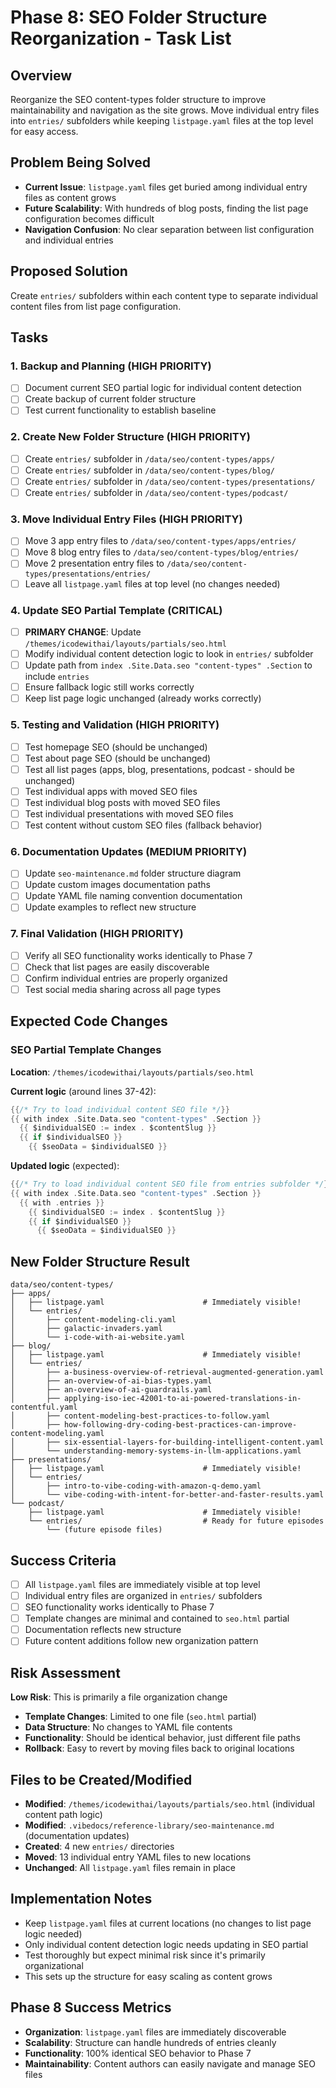 # Phase 8: SEO Folder Structure Reorganization - Task List

## Overview
Reorganize the SEO content-types folder structure to improve maintainability and navigation as the site grows. Move individual entry files into `entries/` subfolders while keeping `listpage.yaml` files at the top level for easy access.

## Problem Being Solved
- **Current Issue**: `listpage.yaml` files get buried among individual entry files as content grows
- **Future Scalability**: With hundreds of blog posts, finding the list page configuration becomes difficult
- **Navigation Confusion**: No clear separation between list configuration and individual entries

## Proposed Solution
Create `entries/` subfolders within each content type to separate individual content files from list page configuration.

## Tasks

### 1. Backup and Planning (HIGH PRIORITY)
- [ ] Document current SEO partial logic for individual content detection
- [ ] Create backup of current folder structure
- [ ] Test current functionality to establish baseline

### 2. Create New Folder Structure (HIGH PRIORITY)
- [ ] Create `entries/` subfolder in `/data/seo/content-types/apps/`
- [ ] Create `entries/` subfolder in `/data/seo/content-types/blog/`
- [ ] Create `entries/` subfolder in `/data/seo/content-types/presentations/`
- [ ] Create `entries/` subfolder in `/data/seo/content-types/podcast/`

### 3. Move Individual Entry Files (HIGH PRIORITY)
- [ ] Move 3 app entry files to `/data/seo/content-types/apps/entries/`
- [ ] Move 8 blog entry files to `/data/seo/content-types/blog/entries/`
- [ ] Move 2 presentation entry files to `/data/seo/content-types/presentations/entries/`
- [ ] Leave all `listpage.yaml` files at top level (no changes needed)

### 4. Update SEO Partial Template (CRITICAL)
- [ ] **PRIMARY CHANGE**: Update `/themes/icodewithai/layouts/partials/seo.html`
- [ ] Modify individual content detection logic to look in `entries/` subfolder
- [ ] Update path from `index .Site.Data.seo "content-types" .Section` to include `entries`
- [ ] Ensure fallback logic still works correctly
- [ ] Keep list page logic unchanged (already works correctly)

### 5. Testing and Validation (HIGH PRIORITY)
- [ ] Test homepage SEO (should be unchanged)
- [ ] Test about page SEO (should be unchanged)
- [ ] Test all list pages (apps, blog, presentations, podcast - should be unchanged)
- [ ] Test individual apps with moved SEO files
- [ ] Test individual blog posts with moved SEO files
- [ ] Test individual presentations with moved SEO files
- [ ] Test content without custom SEO files (fallback behavior)

### 6. Documentation Updates (MEDIUM PRIORITY)
- [ ] Update `seo-maintenance.md` folder structure diagram
- [ ] Update custom images documentation paths
- [ ] Update YAML file naming convention documentation
- [ ] Update examples to reflect new structure

### 7. Final Validation (HIGH PRIORITY)
- [ ] Verify all SEO functionality works identically to Phase 7
- [ ] Check that list pages are easily discoverable
- [ ] Confirm individual entries are properly organized
- [ ] Test social media sharing across all page types

## Expected Code Changes

### SEO Partial Template Changes
**Location**: `/themes/icodewithai/layouts/partials/seo.html`

**Current logic** (around lines 37-42):
```go
{{/* Try to load individual content SEO file */}}
{{ with index .Site.Data.seo "content-types" .Section }}
  {{ $individualSEO := index . $contentSlug }}
  {{ if $individualSEO }}
    {{ $seoData = $individualSEO }}
```

**Updated logic** (expected):
```go
{{/* Try to load individual content SEO file from entries subfolder */}}
{{ with index .Site.Data.seo "content-types" .Section }}
  {{ with .entries }}
    {{ $individualSEO := index . $contentSlug }}
    {{ if $individualSEO }}
      {{ $seoData = $individualSEO }}
```

## New Folder Structure Result
```
data/seo/content-types/
├── apps/
│   ├── listpage.yaml                      # Immediately visible!
│   └── entries/
│       ├── content-modeling-cli.yaml
│       ├── galactic-invaders.yaml
│       └── i-code-with-ai-website.yaml
├── blog/
│   ├── listpage.yaml                      # Immediately visible!
│   └── entries/
│       ├── a-business-overview-of-retrieval-augmented-generation.yaml
│       ├── an-overview-of-ai-bias-types.yaml
│       ├── an-overview-of-ai-guardrails.yaml
│       ├── applying-iso-iec-42001-to-ai-powered-translations-in-contentful.yaml
│       ├── content-modeling-best-practices-to-follow.yaml
│       ├── how-following-dry-coding-best-practices-can-improve-content-modeling.yaml
│       ├── six-essential-layers-for-building-intelligent-content.yaml
│       └── understanding-memory-systems-in-llm-applications.yaml
├── presentations/
│   ├── listpage.yaml                      # Immediately visible!
│   └── entries/
│       ├── intro-to-vibe-coding-with-amazon-q-demo.yaml
│       └── vibe-coding-with-intent-for-better-and-faster-results.yaml
└── podcast/
    ├── listpage.yaml                      # Immediately visible!
    └── entries/                           # Ready for future episodes
        └── (future episode files)
```

## Success Criteria
- [ ] All `listpage.yaml` files are immediately visible at top level
- [ ] Individual entry files are organized in `entries/` subfolders
- [ ] SEO functionality works identically to Phase 7
- [ ] Template changes are minimal and contained to `seo.html` partial
- [ ] Documentation reflects new structure
- [ ] Future content additions follow new organization pattern

## Risk Assessment
**Low Risk**: This is primarily a file organization change
- **Template Changes**: Limited to one file (`seo.html` partial)
- **Data Structure**: No changes to YAML file contents
- **Functionality**: Should be identical behavior, just different file paths
- **Rollback**: Easy to revert by moving files back to original locations

## Files to be Created/Modified
- **Modified**: `/themes/icodewithai/layouts/partials/seo.html` (individual content path logic)
- **Modified**: `.vibedocs/reference-library/seo-maintenance.md` (documentation updates)
- **Created**: 4 new `entries/` directories
- **Moved**: 13 individual entry YAML files to new locations
- **Unchanged**: All `listpage.yaml` files remain in place

## Implementation Notes
- Keep `listpage.yaml` files at current locations (no changes to list page logic needed)
- Only individual content detection logic needs updating in SEO partial
- Test thoroughly but expect minimal risk since it's primarily organizational
- This sets up the structure for easy scaling as content grows

## Phase 8 Success Metrics
- **Organization**: `listpage.yaml` files are immediately discoverable
- **Scalability**: Structure can handle hundreds of entries cleanly
- **Functionality**: 100% identical SEO behavior to Phase 7
- **Maintainability**: Content authors can easily navigate and manage SEO files
